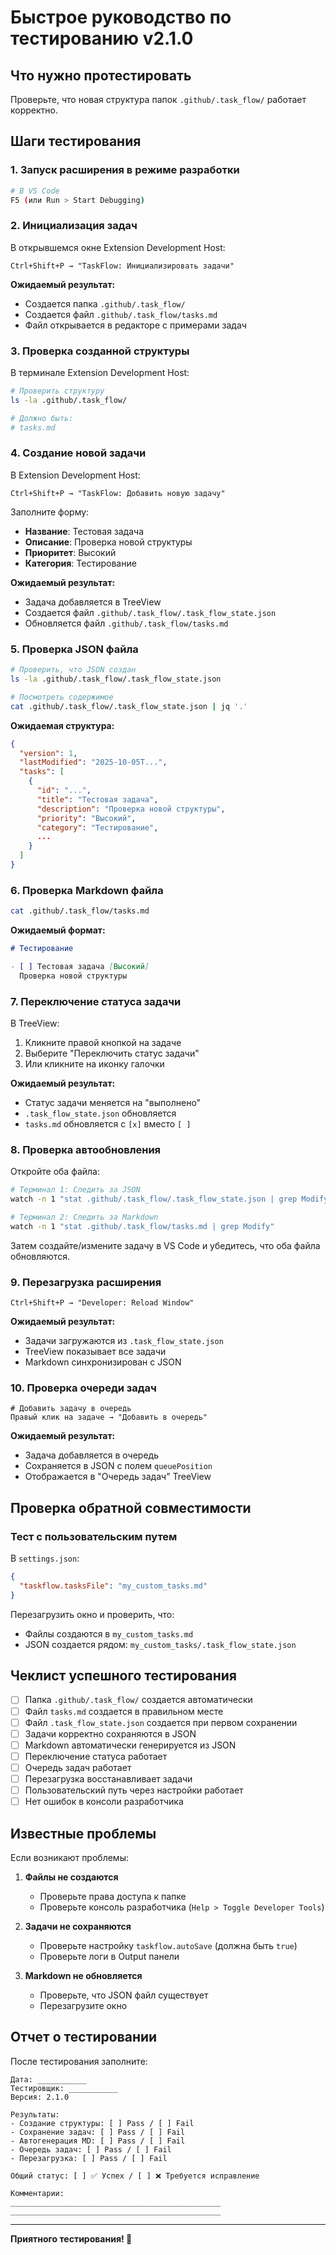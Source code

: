 # Быстрое руководство по тестированию v2.1.0

## Что нужно протестировать

Проверьте, что новая структура папок `.github/.task_flow/` работает корректно.

## Шаги тестирования

### 1. Запуск расширения в режиме разработки

```bash
# В VS Code
F5 (или Run > Start Debugging)
```

### 2. Инициализация задач

В открывшемся окне Extension Development Host:

```
Ctrl+Shift+P → "TaskFlow: Инициализировать задачи"
```

**Ожидаемый результат:**
- Создается папка `.github/.task_flow/`
- Создается файл `.github/.task_flow/tasks.md`
- Файл открывается в редакторе с примерами задач

### 3. Проверка созданной структуры

В терминале Extension Development Host:

```bash
# Проверить структуру
ls -la .github/.task_flow/

# Должно быть:
# tasks.md
```

### 4. Создание новой задачи

В Extension Development Host:

```
Ctrl+Shift+P → "TaskFlow: Добавить новую задачу"
```

Заполните форму:
- **Название**: Тестовая задача
- **Описание**: Проверка новой структуры
- **Приоритет**: Высокий
- **Категория**: Тестирование

**Ожидаемый результат:**
- Задача добавляется в TreeView
- Создается файл `.github/.task_flow/.task_flow_state.json`
- Обновляется файл `.github/.task_flow/tasks.md`

### 5. Проверка JSON файла

```bash
# Проверить, что JSON создан
ls -la .github/.task_flow/.task_flow_state.json

# Посмотреть содержимое
cat .github/.task_flow/.task_flow_state.json | jq '.'
```

**Ожидаемая структура:**
```json
{
  "version": 1,
  "lastModified": "2025-10-05T...",
  "tasks": [
    {
      "id": "...",
      "title": "Тестовая задача",
      "description": "Проверка новой структуры",
      "priority": "Высокий",
      "category": "Тестирование",
      ...
    }
  ]
}
```

### 6. Проверка Markdown файла

```bash
cat .github/.task_flow/tasks.md
```

**Ожидаемый формат:**
```markdown
# Тестирование

- [ ] Тестовая задача [Высокий]
  Проверка новой структуры
```

### 7. Переключение статуса задачи

В TreeView:
1. Кликните правой кнопкой на задаче
2. Выберите "Переключить статус задачи"
3. Или кликните на иконку галочки

**Ожидаемый результат:**
- Статус задачи меняется на "выполнено"
- `.task_flow_state.json` обновляется
- `tasks.md` обновляется с `[x]` вместо `[ ]`

### 8. Проверка автообновления

Откройте оба файла:
```bash
# Терминал 1: Следить за JSON
watch -n 1 "stat .github/.task_flow/.task_flow_state.json | grep Modify"

# Терминал 2: Следить за Markdown
watch -n 1 "stat .github/.task_flow/tasks.md | grep Modify"
```

Затем создайте/измените задачу в VS Code и убедитесь, что оба файла обновляются.

### 9. Перезагрузка расширения

```
Ctrl+Shift+P → "Developer: Reload Window"
```

**Ожидаемый результат:**
- Задачи загружаются из `.task_flow_state.json`
- TreeView показывает все задачи
- Markdown синхронизирован с JSON

### 10. Проверка очереди задач

```
# Добавить задачу в очередь
Правый клик на задаче → "Добавить в очередь"
```

**Ожидаемый результат:**
- Задача добавляется в очередь
- Сохраняется в JSON с полем `queuePosition`
- Отображается в "Очередь задач" TreeView

## Проверка обратной совместимости

### Тест с пользовательским путем

В `settings.json`:
```json
{
  "taskflow.tasksFile": "my_custom_tasks.md"
}
```

Перезагрузить окно и проверить, что:
- Файлы создаются в `my_custom_tasks.md`
- JSON создается рядом: `my_custom_tasks/.task_flow_state.json`

## Чеклист успешного тестирования

- [ ] Папка `.github/.task_flow/` создается автоматически
- [ ] Файл `tasks.md` создается в правильном месте
- [ ] Файл `.task_flow_state.json` создается при первом сохранении
- [ ] Задачи корректно сохраняются в JSON
- [ ] Markdown автоматически генерируется из JSON
- [ ] Переключение статуса работает
- [ ] Очередь задач работает
- [ ] Перезагрузка восстанавливает задачи
- [ ] Пользовательский путь через настройки работает
- [ ] Нет ошибок в консоли разработчика

## Известные проблемы

Если возникают проблемы:

1. **Файлы не создаются**
   - Проверьте права доступа к папке
   - Проверьте консоль разработчика (`Help > Toggle Developer Tools`)

2. **Задачи не сохраняются**
   - Проверьте настройку `taskflow.autoSave` (должна быть `true`)
   - Проверьте логи в Output панели

3. **Markdown не обновляется**
   - Проверьте, что JSON файл существует
   - Перезагрузите окно

## Отчет о тестировании

После тестирования заполните:

```
Дата: ___________
Тестировщик: ___________
Версия: 2.1.0

Результаты:
- Создание структуры: [ ] Pass / [ ] Fail
- Сохранение задач: [ ] Pass / [ ] Fail
- Автогенерация MD: [ ] Pass / [ ] Fail
- Очередь задач: [ ] Pass / [ ] Fail
- Перезагрузка: [ ] Pass / [ ] Fail

Общий статус: [ ] ✅ Успех / [ ] ❌ Требуется исправление

Комментарии:
_______________________________________________
_______________________________________________
```

---

**Приятного тестирования! 🚀**
